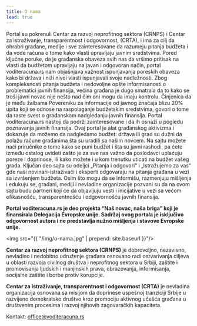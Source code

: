 ```yaml
---
title: O nama
lead: true
---
```

<a href="{{ site.baseurl}}/img/projects/fiskalni-monitor-main-logo-horizontal.png"></a>



Portal su pokrenuli Centar za razvoj neprofitnog sektora (CRNPS) i Centar za istraživanje, transparentnost i odgovornost, (CRTA), i ima za cilj da ohrabri građane, medije i sve zainteresovane da razumeju pitanja budžeta i da vode računa o tome kako vlasti upravljaju javnim sredstvima. Pored ključne poruke, da je građanska obaveza svih nas da vršimo pritisak na vlasti da budžetom upravljaju na javan i odgovoran način, portal voditeracuna.rs nam objašnjava važnost ispunjavanja poreskih obaveza kako bi država i niži nivoi vlasti ispunjavali svoje nadležnosti.
Zbog kompleksnosti pitanja budžeta i nedovoljne opšte informisanosti o problematici javnih finansija, većina građana je dugo smatrala da to kako se troši javni novac nije nešto nad čim oni mogu da imaju kontrolu. Činjenica da je među žalbama Povereniku za informacije od javnog značaja blizu 20% upita koji se odnose na raspolaganje budžetskim sredstvima, govori o tome da raste svest o građanskom nadgledanju javnih finansija. Portal voditeracuna.rs nastoji da podrži zainteresovane i da ih osnaži u pogledu poznavanja javnih finansija.
Ovaj portal je alat građanskog aktivizma i dokazuje da možemo da nadgledamo budžet: država ili grad su dužni da polažu račune građanima šta su uradili sa našim novcem. Na sajtu možete naći priručnike o tome kako se puni budžet i šta su javni rashodi, pa ćete između ostalog uvideti zašto je za sve nas važno da poslodavci uplaćuju poreze i doprinose, ili kako možete i u kom trenutku uticati na budžet vašeg grada. Ključan deo sajta su odeljci „Pitanja i odgovori“ i „Istražujemo za vas“ gde naši novinari-istraživači i eksperti odgovaraju na pitanja građana u vezi sa izvršenjem budžeta.
Osim što mogu da se informišu, razmenjuju mišljenja i edukuju se, građani, mediji i nevladine organizacije pozvani su da na ovom sajtu budu partneri koji će da objavljuju vesti i inicijative u vezi sa većom efikasnošću, transparentnošću i odgovornošću javnih finansija.

**Portal voditeracuna.rs je deo projekta “Naš novac, naša briga” koji je finansirala Delegacija Evropske unije. Sadržaj ovog portala je isključivo odgovornost autora i ne predstavlja nužno mišljenja i stavove Evropske unije.**

<img  src="{{ "/img/o-nama.jpg" | prepend: site.baseurl }}"/>

**Centar za razvoj neprofitnog sektora (CRNPS)** je dobrovoljno, nezavisno, nevladino i nedobitno udruženje građana osnovano radi ostvarivanja ciljeva u oblasti razvoja civilnog društva i neprofitnog sektora u Srbiji, zaštite i promovisanja ljudskih i manjinskih prava, obrazovanja, informisanja, socijalne zaštite i borbe protiv korupcije.

**Centar za istraživanje, transparentnost i odgovornost (CRTA)** je nevladina organizacija osnovana sa misijom da doprinese uspešnoj tranziciji Srbije u razvijeno demokratsko društvo kroz promociju aktivnog učešća građana u društvenim procesima i razvoj njihovih zagovaračkih kapaciteta.
 
Kontakt: office@voditeracuna.rs

